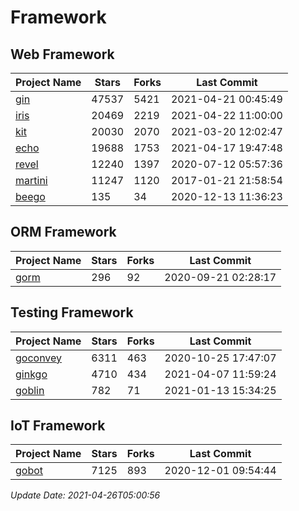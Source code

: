 # Framework

## Web Framework
| Project Name | Stars | Forks | Last Commit |
| ------------ | ----- | ----- | ----------- |
| [gin](https://github.com/gin-gonic/gin) | 47537 | 5421 | 2021-04-21 00:45:49 |
| [iris](https://github.com/kataras/iris) | 20469 | 2219 | 2021-04-22 11:00:00 |
| [kit](https://github.com/go-kit/kit) | 20030 | 2070 | 2021-03-20 12:02:47 |
| [echo](https://github.com/labstack/echo) | 19688 | 1753 | 2021-04-17 19:47:48 |
| [revel](https://github.com/revel/revel) | 12240 | 1397 | 2020-07-12 05:57:36 |
| [martini](https://github.com/go-martini/martini) | 11247 | 1120 | 2017-01-21 21:58:54 |
| [beego](https://github.com/astaxie/beego) | 135 | 34 | 2020-12-13 11:36:23 |

## ORM Framework
| Project Name | Stars | Forks | Last Commit |
| ------------ | ----- | ----- | ----------- |
| [gorm](https://github.com/jinzhu/gorm) | 296 | 92 | 2020-09-21 02:28:17 |

## Testing Framework
| Project Name | Stars | Forks | Last Commit |
| ------------ | ----- | ----- | ----------- |
| [goconvey](https://github.com/smartystreets/goconvey) | 6311 | 463 | 2020-10-25 17:47:07 |
| [ginkgo](https://github.com/onsi/ginkgo) | 4710 | 434 | 2021-04-07 11:59:24 |
| [goblin](https://github.com/franela/goblin) | 782 | 71 | 2021-01-13 15:34:25 |

## IoT Framework
| Project Name | Stars | Forks | Last Commit |
| ------------ | ----- | ----- | ----------- |
| [gobot](https://github.com/hybridgroup/gobot) | 7125 | 893 | 2020-12-01 09:54:44 |

*Update Date: 2021-04-26T05:00:56*